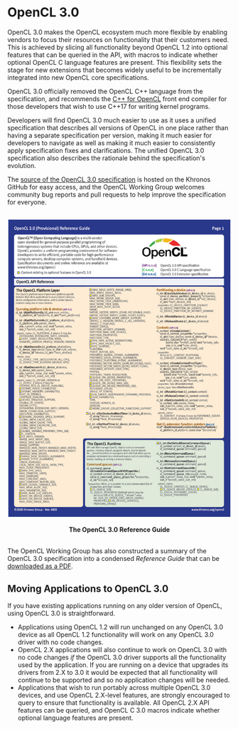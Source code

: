 # OpenCL 3.0

OpenCL 3.0 makes the OpenCL ecosystem much more flexible by enabling vendors to focus their resources on functionality that their customers need. This is achieved by slicing all functionality beyond OpenCL 1.2 into optional features that can be queried in the API, with macros to indicate whether optional OpenCL C language features are present. This flexibility sets the stage for new extensions that becomes widely useful to be incrementally integrated into new OpenCL core specifications.

OpenCL 3.0 officially removed the OpenCL C++  language from the specification, and recommends the [C++ for OpenCL](https://github.com/KhronosGroup/Khronosdotorg/blob/master/api/opencl/assets/CXX_for_OpenCL.pdf) front end compiler for those developers that wish to use C++17 for writing kernel programs.

Developers will find OpenCL 3.0 much easier to use as it uses a unified specification that describes all versions of OpenCL in one place rather than having a separate specification per version, making it much easier for  developers to navigate as well as making it much easier to consistently apply specification fixes and clarifications. The unified OpenCL 3.0 specification also describes the rationale behind the specification's evolution.

The [source of the OpenCL 3.0 specification](https://github.com/KhronosGroup/OpenCL-Docs) is hosted on the Khronos GitHub for easy access, and the OpenCL Working Group welcomes community bug reports and pull requests to help improve the specification for everyone. 

<p align="center">
<br>
<img src="../images/ref_guide_3.jpg" width=500 >
<br> <br>
  <b>The OpenCL 3.0 Reference Guide</b>
<br> <br>
</p>

The OpenCL Working Group has also constructed a summary of the OpenCL 3.0 specification into a condensed *Reference Guide* that can be [downloaded as a PDF](https://www.khronos.org/files/opencl30-reference-guide.pdf).

## Moving Applications to OpenCL 3.0

If you have existing applications running on any older version of OpenCL, using OpenCL 3.0 is straightforward.

* Applications using OpenCL 1.2 will run unchanged on any OpenCL 3.0 device as all OpenCL 1.2 functionality will work on any OpenCL 3.0 driver with no code changes.
* OpenCL 2.X applications will also continue to work on OpenCL 3.0 with no code changes *if* the OpenCL 3.0 driver supports all the functionality used by the application. If you are running on a device that upgrades its drivers from 2.X to 3.0 it would be expected that all functionality will continue to be supported and so no application changes will be needed.
* Applications that wish to run portably across multiple OpenCL 3.0 devices, and use OpenCL 2.X-level features, are strongly encouraged to query to ensure that functionality is available. All OpenCL 2.X API features can be queried, and OpenCL C 3.0 macros indicate whether optional language features are present.
